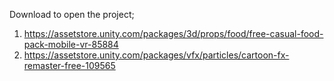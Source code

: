 Download to open the project;

1. https://assetstore.unity.com/packages/3d/props/food/free-casual-food-pack-mobile-vr-85884
2. https://assetstore.unity.com/packages/vfx/particles/cartoon-fx-remaster-free-109565
